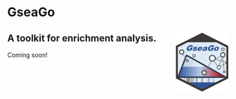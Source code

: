 # GseaGo
## A toolkit for enrichment analysis.  <img src="Figures/GSEAGO.jpg" align="right" width="120" />

Coming soon!
